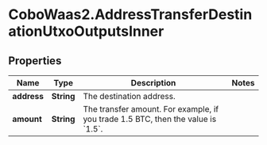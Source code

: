 # CoboWaas2.AddressTransferDestinationUtxoOutputsInner

## Properties

Name | Type | Description | Notes
------------ | ------------- | ------------- | -------------
**address** | **String** | The destination address. | 
**amount** | **String** | The transfer amount. For example, if you trade 1.5 BTC, then the value is &#x60;1.5&#x60;.  | 


